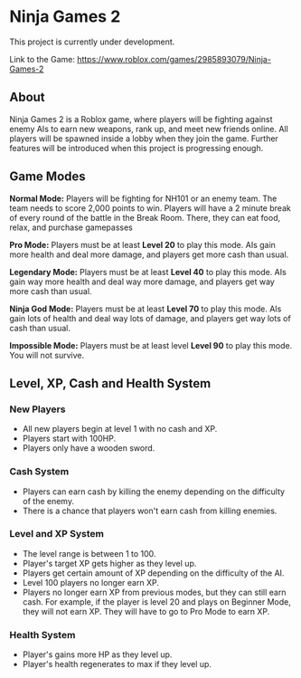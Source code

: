 # Ninja Games 2

This project is currently under development.

Link to the Game: https://www.roblox.com/games/2985893079/Ninja-Games-2

## About

Ninja Games 2 is a Roblox game, where players will be fighting against enemy AIs to earn new weapons, rank up, and meet new friends online. All players will be spawned inside a lobby when they join the game. Further features will be introduced when this project is progressing enough.

## Game Modes
**Normal Mode:** Players will be fighting for NH101 or an enemy team. The team needs to score 2,000 points to win. Players will have a 2 minute break of every round of the battle in the Break Room. There, they can eat food, relax, and purchase gamepasses

**Pro Mode:** Players must be at least **Level 20** to play this mode. AIs gain more health and deal more damage, and players get more cash than usual.

**Legendary Mode:** Players must be at least **Level 40** to play this mode. AIs gain way more health and deal way more damage, and players get way more cash than usual.

**Ninja God Mode:** Players must be at least **Level 70** to play this mode.  AIs gain lots of health and deal way lots of damage, and players get way lots of cash than usual.

**Impossible Mode:** Players must be at least level **Level 90** to play this mode. You will not survive.

## Level, XP, Cash and Health System

### New Players
- All new players begin at level 1 with no cash and XP.
- Players start with 100HP.
- Players only have a wooden sword.

### Cash System
- Players can earn cash by killing the enemy depending on the difficulty of the enemy.
- There is a chance that players won't earn cash from killing enemies.

### Level and XP System
- The level range is between 1 to 100.
- Player's target XP gets higher as they level up.
- Players get certain amount of XP depending on the difficulty of the AI.
- Level 100 players no longer earn XP.
- Players no longer earn XP from previous modes, but they can still earn cash. For example, if the player is level 20 and plays on Beginner Mode, they will not earn XP. They will have to go to Pro Mode to earn XP.

### Health System
- Player's gains more HP as they level up.
- Player's health regenerates to max if they level up.
